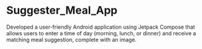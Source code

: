# Suggester_Meal_App
Developed a user-friendly Android application using Jetpack Compose that allows users to enter a time of day (morning, lunch, or dinner) and receive a matching meal suggestion, complete with an image. 
